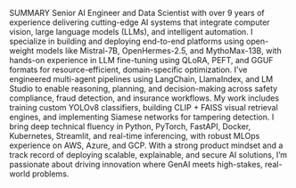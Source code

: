 SUMMARY
Senior AI Engineer and Data Scientist with over 9 years of experience delivering cutting-edge AI systems that integrate computer vision, large language models (LLMs), and intelligent automation. I specialize in building and deploying end-to-end platforms using open-weight models like Mistral-7B, OpenHermes-2.5, and MythoMax-13B, with hands-on experience in LLM fine-tuning using QLoRA, PEFT, and GGUF formats for resource-efficient, domain-specific optimization. I’ve engineered multi-agent pipelines using LangChain, LlamaIndex, and LM Studio to enable reasoning, planning, and decision-making across safety compliance, fraud detection, and insurance workflows. My work includes training custom YOLOv8 classifiers, building CLIP + FAISS visual retrieval engines, and implementing Siamese networks for tampering detection. I bring deep technical fluency in Python, PyTorch, FastAPI, Docker, Kubernetes, Streamlit, and real-time inferencing, with robust MLOps experience on AWS, Azure, and GCP. With a strong product mindset and a track record of deploying scalable, explainable, and secure AI solutions, I’m passionate about driving innovation where GenAI meets high-stakes, real-world problems.
